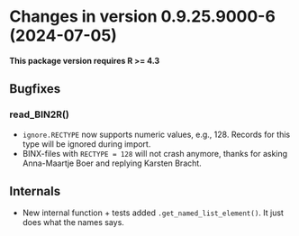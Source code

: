 




<!-- NEWS.md was auto-generated by NEWS.Rmd. Please DO NOT edit by hand!-->

# Changes in version 0.9.25.9000-6 (2024-07-05)

**This package version requires R \>= 4.3**

## Bugfixes

### read_BIN2R()

- `ignore.RECTYPE` now supports numeric values, e.g., 128. Records for
  this type will be ignored during import.
- BINX-files with `RECTYPE = 128` will not crash anymore, thanks for
  asking Anna-Maartje Boer and replying Karsten Bracht.

## Internals

- New internal function + tests added `.get_named_list_element()`. It
  just does what the names says.

